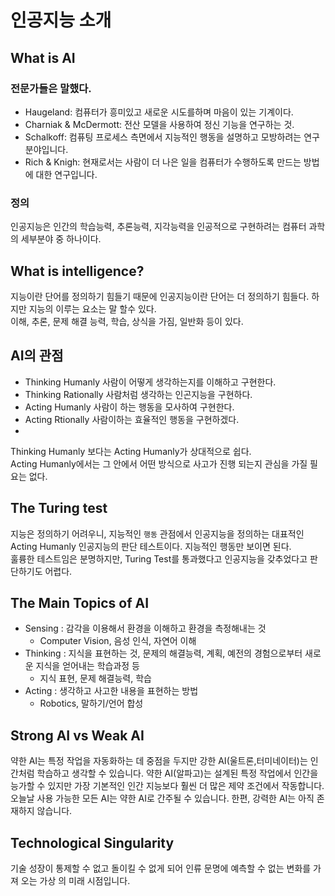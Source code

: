 # 인공지능 소개

## What is AI

### 전문가들은 말했다.
- Haugeland: 컴퓨터가 흥미있고 새로운 시도를하며 마음이 있는 기계이다.
- Charniak & McDermott: 전산 모델을 사용하여 정신 기능을 연구하는 것.
- Schalkoff: 컴퓨팅 프로세스 측면에서 지능적인 행동을 설명하고 모방하려는 연구 분야입니다.
- Rich & Knigh: 현재로서는 사람이 더 나은 일을 컴퓨터가 수행하도록 만드는 방법에 대한 연구입니다.
### 정의
인공지능은 인간의 학습능력, 추론능력, 지각능력을 인공적으로 구현하려는 컴퓨터 과학의 세부분야 중 하나이다.

## What is intelligence?
지능이란 단어를 정의하기 힘들기 때문에 인공지능이란 단어는 더 정의하기 힘들다. 하지만 지능의 이루는 요소는 말 할수 있다.<br>
이해, 추론, 문제 해결 능력, 학습, 상식을 가짐, 일반화 등이 있다.

##  AI의 관점
- Thinking Humanly  사람이 어떻게 생각하는지를 이해하고 구현한다.
- Thinking Rationally 사람처럼 생각하는 인곤지능을 구현하다.
- Acting Humanly 사람이 하는 행동을 모사하여 구현한다.
- Acting Rtionally 사람이하는 효율적인 행동을 구현하겠다.
- 
Thinking Humanly 보다는 Acting Humanly가 상대적으로 쉽다. <br>
Acting Humanly에서는 그 안에서 어떤 방식으로 사고가 진행 되는지 관심을 가질 필요는 없다.

## The Turing test
지능은 정의하기 어려우니, 지능적인 `행동` 관점에서 인공지능을 정의하는 대표적인 Acting Humanly 인공지능의 판단 테스트이다.
지능적인 행동만 보이면 된다.<br>
훌륭한 테스트임은 분명하지만, Turing Test를 통과했다고 인공지능을 갖추었다고 판단하기도 어렵다.

## The Main Topics of AI 
- Sensing :  감각을 이용해서 환경을 이해하고 환경을 측정해내는 것
  - Computer Vision, 음성 인식, 자연어 이해  
- Thinking : 지식을 표현하는 것, 문제의 해결능력, 계획, 예전의 경험으로부터 새로운 지식을 얻어내는 학습과정 등
  - 지식 표현, 문제 해결능력, 학습
- Acting : 생각하고 사고한 내용을 표현하는 방법
  - Robotics, 말하기/언어 합성
  
## Strong AI vs Weak AI
약한 AI는 특정 작업을 자동화하는 데 중점을 두지만 강한 AI(울트론,터미네이터)는 인간처럼 학습하고 생각할 수 있습니다. 약한 AI(알파고)는 설계된 특정 작업에서 인간을 능가할 수 있지만 가장 기본적인 인간 지능보다 훨씬 더 많은 제약 조건에서 작동합니다. 오늘날 사용 가능한 모든 AI는 약한 AI로 간주될 수 있습니다. 한편, 강력한 AI는 아직 존재하지 않습니다.

## Technological Singularity
기술 성장이 통제할 수 없고 돌이킬 수 없게 되어 인류 문명에 예측할 수 없는 변화를 가져 오는 가상 의 미래 시점입니다.


